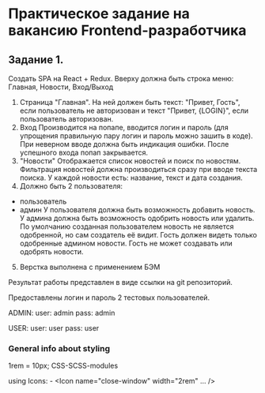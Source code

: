 # Практическое задание на вакансию Frontend-разработчика

## Задание 1.

Создать SPA на React + Redux. Вверху должна быть строка меню: Главная, Новости, Вход/Выход

1. Страница "Главная".
   На ней должен быть текст: "Привет, Гость", если пользователь не авторизован и текст "Привет, {LOGIN}", если пользователь авторизован.
2. Вход
   Производится на попапе, вводится логин и пароль (для упрощения правильную пару логин и пароль можно зашить в коде). При неверном вводе должна быть индикация ошибки.
   После успешного входа попап закрывается.
3. "Новости"
   Отображается список новостей и поиск по новостям. Фильтрация новостей должна производиться сразу при вводе текста поиска. У каждой новости есть: название, текст и дата создания.
4. Должно быть 2 пользователя:

- пользователь
- админ
  У пользователя должна быть возможность добавить новость. У админа должна быть возможность одобрить новость или удалить. По умолчанию созданная пользователем новость не является одобренной, но сам создатель её видит.
  Гость должен видеть только одобренные админом новости. Гость не может создавать или одобрять новости.

5. Верстка выполнена с применением БЭМ

Результат работы представлен в виде ссылки на git репозиторий.

Предоставлены логин и пароль 2 тестовых пользователей.

ADMIN:
user: admin
pass: admin

USER:
user: user
pass: user

### General info about styling

1rem = 10px;
CSS-SCSS-modules

using Icons: - <Icon name="close-window" width="2rem" ... />
